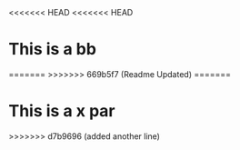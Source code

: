 <!DOCTYPE html>
<html>
<head>
<<<<<<< HEAD
<<<<<<< HEAD
<title>Page Title</title>
  <h1>This is a bb</h1>
=======
<title>Page Title My</title>
>>>>>>> 669b5f7 (Readme Updated)
=======
<title>Page Title</title>
<h1>This is a x par</h1>
>>>>>>> d7b9696 (added another line)
</head>
<body>
</body>
</html>
